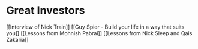 # Great Investors

[[Interview of Nick Train]]
[[Guy Spier - Build your life in a way that suits you]]
[[Lessons from Mohnish Pabrai]]
[[Lessons from Nick Sleep and Qais Zakaria]]